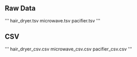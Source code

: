 ## Raw Data
'''
hair_dryer.tsv
microwave.tsv
pacifier.tsv
'''

## CSV
'''
hair_dryer_csv.csv
microwave_csv.csv
pacifier_csv.csv
'''

